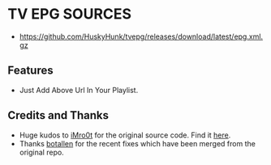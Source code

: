 # TV EPG SOURCES

- https://github.com/HuskyHunk/tvepg/releases/download/latest/epg.xml.gz

## Features
- Just Add Above Url In Your Playlist.


## Credits and Thanks
- Huge kudos to [iMro0t](https://github.com/iMro0t) for the original source code. Find it [here](https://github.com/iMro0t/).
- Thanks [botallen](https://github.com/botallen) for the recent fixes which have been merged from the original repo.
